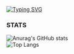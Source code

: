 [![Typing SVG](https://readme-typing-svg.demolab.com?font=Fira+Code&pause=1000&color=9A00F7&background=000000&center=true&multiline=true&width=435&height=100&lines=Hi+there%F0%9F%91%8B;My+name+is+Kevin+Zheng;Welcome+to+my+README)](https://git.io/typing-svg)

### STATS
![Anurag's GitHub stats](https://github-readme-stats.vercel.app/api?username=anuraghazra&show_icons=true&theme=radical)
<br/>
![Top Langs](https://github-readme-stats.vercel.app/api/top-langs/?username=anuraghazra&layout=compact)

<!--
**KevinCheng918/KevinCheng918** is a ✨ _special_ ✨ repository because its `README.md` (this file) appears on your GitHub profile.

Here are some ideas to get you started:

- 🔭 I’m currently working on ...
- 🌱 I’m currently learning ...
- 👯 I’m looking to collaborate on ...
- 🤔 I’m looking for help with ...
- 💬 Ask me about ...
- 📫 How to reach me: ...
- 😄 Pronouns: ...
- ⚡ Fun fact: ...
-->
